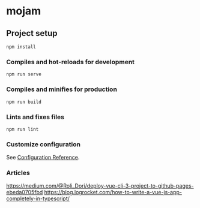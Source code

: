 # mojam

## Project setup
```
npm install
```

### Compiles and hot-reloads for development
```
npm run serve
```

### Compiles and minifies for production
```
npm run build
```

### Lints and fixes files
```
npm run lint
```

### Customize configuration
See [Configuration Reference](https://cli.vuejs.org/config/).

### Articles
https://medium.com/@Roli_Dori/deploy-vue-cli-3-project-to-github-pages-ebeda0705fbd
https://blog.logrocket.com/how-to-write-a-vue-js-app-completely-in-typescript/
